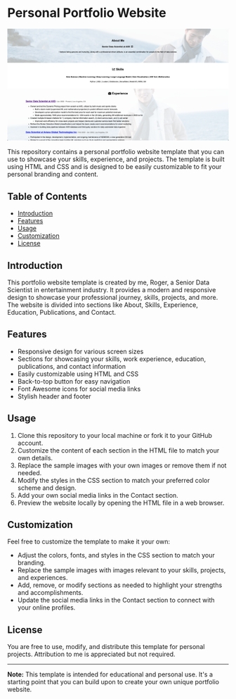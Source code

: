 # Personal Portfolio Website

![Screenshot](demo.png)

This repository contains a personal portfolio website template that you can use to showcase your skills, experience, and projects. The template is built using HTML and CSS and is designed to be easily customizable to fit your personal branding and content.

## Table of Contents

- [Introduction](#introduction)
- [Features](#features)
- [Usage](#usage)
- [Customization](#customization)
- [License](#license)

## Introduction

This portfolio website template is created by me, Roger, a Senior Data Scientist in entertainment industry. It provides a modern and responsive design to showcase your professional journey, skills, projects, and more. The website is divided into sections like About, Skills, Experience, Education, Publications, and Contact.

## Features

- Responsive design for various screen sizes
- Sections for showcasing your skills, work experience, education, publications, and contact information
- Easily customizable using HTML and CSS
- Back-to-top button for easy navigation
- Font Awesome icons for social media links
- Stylish header and footer

## Usage

1. Clone this repository to your local machine or fork it to your GitHub account.
2. Customize the content of each section in the HTML file to match your own details.
3. Replace the sample images with your own images or remove them if not needed.
4. Modify the styles in the CSS section to match your preferred color scheme and design.
5. Add your own social media links in the Contact section.
6. Preview the website locally by opening the HTML file in a web browser.

## Customization

Feel free to customize the template to make it your own:

- Adjust the colors, fonts, and styles in the CSS section to match your branding.
- Replace the sample images with images relevant to your skills, projects, and experiences.
- Add, remove, or modify sections as needed to highlight your strengths and accomplishments.
- Update the social media links in the Contact section to connect with your online profiles.

## License

You are free to use, modify, and distribute this template for personal projects. Attribution to me is appreciated but not required.

---

**Note:** This template is intended for educational and personal use. It's a starting point that you can build upon to create your own unique portfolio website.
